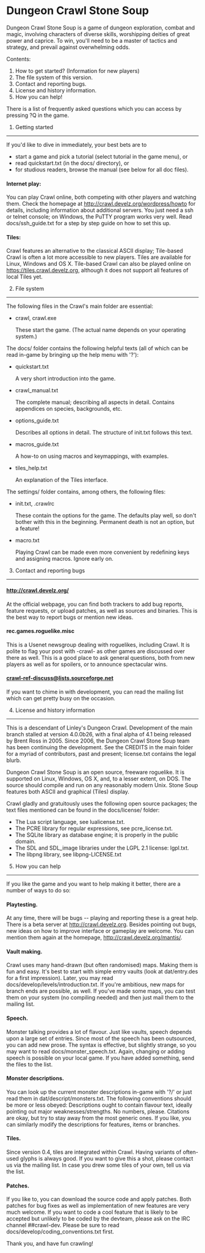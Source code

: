 Dungeon Crawl Stone Soup
========================

Dungeon Crawl Stone Soup is a game of dungeon exploration, combat and magic,
involving characters of diverse skills, worshipping deities of great power and
caprice. To win, you'll need to be a master of tactics and strategy, and
prevail against overwhelming odds.

Contents:

1. How to get started? (Information for new players)
2. The file system of this version.
3. Contact and reporting bugs.
4. License and history information.
5. How you can help!

There is a list of frequently asked questions which you can access by pressing
?Q in the game.


1. Getting started
------------------

If you'd like to dive in immediately, your best bets are to

* start a game and pick a tutorial (select tutorial in the game menu), or
* read quickstart.txt (in the docs/ directory), or
* for studious readers, browse the manual (see below for all doc files).

#### Internet play:

You can play Crawl online, both competing with other players and
watching them. Check the homepage at
http://crawl.develz.org/wordpress/howto for details, including
information about additional servers. You just need a ssh or telnet
console; on Windows, the PuTTY program works very well. Read
docs/ssh_guide.txt for a step by step guide on how to set this up.

#### Tiles:

Crawl features an alternative to the classical ASCII display; Tile-based
Crawl is often a lot more accessible to new players. Tiles are available for
Linux, Windows and OS X.
Tile-based Crawl can also be played online on https://tiles.crawl.develz.org,
although it does not support all features of local Tiles yet.


2. File system
--------------

The following files in the Crawl's main folder are essential:

* crawl, crawl.exe

    These start the game. (The actual name depends on your operating system.)

The docs/ folder contains the following helpful texts (all of which can be
read in-game by bringing up the help menu with '?'):

* quickstart.txt

    A very short introduction into the game.

* crawl_manual.txt

    The complete manual; describing all aspects in detail. Contains appendices
    on species, backgrounds, etc.

* options_guide.txt

    Describes all options in detail. The structure of init.txt follows this
    text.

* macros_guide.txt

    A how-to on using macros and keymappings, with examples.

* tiles_help.txt

    An explanation of the Tiles interface.

The settings/ folder contains, among others, the following files:

* init.txt, .crawlrc

    These contain the options for the game. The defaults play well, so don't
    bother with this in the beginning. Permanent death is not an option, but a
    feature!

* macro.txt

    Playing Crawl can be made even more convenient by redefining keys and
    assigning macros. Ignore early on.


3. Contact and reporting bugs
-----------------------------

#### http://crawl.develz.org/
At the official webpage, you can find both trackers to add bug reports,
feature requests, or upload patches, as well as sources and binaries. This is
the best way to report bugs or mention new ideas.

#### rec.games.roguelike.misc
This is a Usenet newsgroup dealing with roguelikes, including Crawl. It is
polite to flag your post with -crawl- as other games are discussed over there
as well. This is a good place to ask general questions, both from new players
as well as for spoilers, or to announce spectacular wins.

#### crawl-ref-discuss@lists.sourceforge.net
If you want to chime in with development, you can read the mailing list which
can get pretty busy on the occasion.


4. License and history information
----------------------------------

This is a descendant of Linley's Dungeon Crawl. Development of the main branch
stalled at version 4.0.0b26, with a final alpha of 4.1 being released by Brent
Ross in 2005. Since 2006, the Dungeon Crawl Stone Soup team has been continuing
the development. See the CREDITS in the main folder for a myriad of
contributors, past and present; license.txt contains the legal blurb.

Dungeon Crawl Stone Soup is an open source, freeware roguelike. It is supported
on Linux, Windows, OS X, and, to a lesser extent, on DOS. The source should
compile and run on any reasonably modern Unix.
Stone Soup features both ASCII and graphical (Tiles) display.

Crawl gladly and gratuitously uses the following open source packages; the
text files mentioned can be found in the docs/license/ folder:

* The Lua script language, see lualicense.txt.
* The PCRE library for regular expressions, see pcre_license.txt.
* The SQLite library as database engine; it is properly in the public domain.
* The SDL and SDL_image libraries under the LGPL 2.1 license: lgpl.txt.
* The libpng library, see libpng-LICENSE.txt


5. How you can help
-------------------

If you like the game and you want to help making it better, there are a number
of ways to do so:

#### Playtesting.
At any time, there will be bugs -- playing and reporting these is a great help.
There is a beta server at http://crawl.develz.org. Besides pointing out bugs,
new ideas on how to improve interface or gameplay are welcome. You can mention
them again at the homepage, http://crawl.develz.org/mantis/.

#### Vault making.
Crawl uses many hand-drawn (but often randomised) maps. Making them is fun and
easy. It's best to start with simple entry vaults (look at dat/entry.des for a
first impression). Later, you may read docs/develop/levels/introduction.txt.
If you're ambitious, new maps for branch ends are possible, as well.
If you've made some maps, you can test them on your system (no compiling
needed) and then just mail them to the mailing list.

#### Speech.
Monster talking provides a lot of flavour. Just like vaults, speech depends
upon a large set of entries. Since most of the speech has been outsourced, you
can add new prose. The syntax is effective, but slightly strange, so you may
want to read docs/monster_speech.txt.
Again, changing or adding speech is possible on your local game. If you
have added something, send the files to the list.

#### Monster descriptions.
You can look up the current monster descriptions in-game with '?/' or just read
them in dat/descript/monsters.txt. The following conventions should be more or
less obeyed: Descriptions ought to contain flavour text, ideally pointing out
major weaknesses/strengths. No numbers, please. Citations are okay, but try to
stay away from the most generic ones.
If you like, you can similarly modify the descriptions for features, items or
branches.

#### Tiles.
Since version 0.4, tiles are integrated within Crawl. Having variants of
often-used glyphs is always good. If you want to give this a shot, please
contact us via the mailing list. In case you drew some tiles of your own,
tell us via the list.

#### Patches.
If you like to, you can download the source code and apply patches. Both
patches for bug fixes as well as implementation of new features are very much
welcome. If you want to code a cool feature that is likely to be accepted but
unlikely to be coded by the devteam, please ask on the IRC channel ##crawl-dev.
Please be sure to read docs/develop/coding_conventions.txt first.

Thank you, and have fun crawling!
